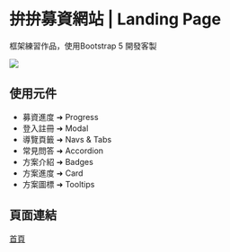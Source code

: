 # 拚拚募資網站 | Landing Page
框架練習作品，使用Bootstrap 5 開發客製

![](https://i.imgur.com/LvOuAJF.png)

## 使用元件
* 募資進度 ➜ Progress
* 登入註冊 ➜ Modal
* 導覽頁籤 ➜ Navs & Tabs
* 常見問答 ➜ Accordion
* 方案介紹 ➜ Badges
* 方案進度 ➜ Card
* 方案圖標 ➜ Tooltips


## 頁面連結
[首頁](https://iamamberhh.github.io/pin-pin/)
